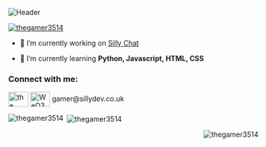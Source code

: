 ![Header](https://user-images.githubusercontent.com/79448904/206868050-ff990422-80f7-4e03-a7e5-42485308722d.png)
<p align="left"> <a href="https://github.com/ryo-ma/github-profile-trophy"><img src="https://github-profile-trophy.vercel.app/?username=thegamer3514" alt="thegamer3514" /></a> </p>

- 🔭 I’m currently working on [Silly Chat](https://github.com/TheGamer3514/silly-chat)

- 🌱 I’m currently learning **Python, Javascript, HTML, CSS**

<h3 align="left">Connect with me:</h3>
<p align="left">
<a href="https://www.youtube.com/thegamer3514" target="blank"><img align="center" src="https://raw.githubusercontent.com/rahuldkjain/github-profile-readme-generator/master/src/images/icons/Social/youtube.svg" alt="the gamer3514" height="30" width="40" /></a>
<a href="https://discord.gg/3qvpkgWSbF" target="blank"><img align="center" src="https://raw.githubusercontent.com/rahuldkjain/github-profile-readme-generator/master/src/images/icons/Social/discord.svg" alt="WeQ3TpdfZM" height="30" width="40" /></a>
gamer@sillydev.co.uk
<p><img align="left" src="https://github-readme-stats.vercel.app/api/top-langs?username=thegamer3514&show_icons=true&locale=en&layout=compact&theme=radical" alt="thegamer3514" /></p>
<p>&nbsp;<img align="center" src="https://github-readme-stats.vercel.app/api?username=thegamer3514&show_icons=true&locale=en&theme=radical" alt="thegamer3514" /></p>
<p><img align="right" src="https://github-readme-streak-stats.herokuapp.com/?user=thegamer3514&" alt="thegamer3514" /></p>
